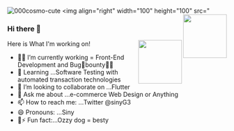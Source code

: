 ![000cosmo-cute](http://pa1.narvii.com/6843/662106450dbb2063825cd8ae236e0682eee0cd90_00.gif)
<img align="right" width="100" height="100" src="<img align="right" width="100" height="100" src="http://pa1.narvii.com/6843/662106450dbb2063825cd8ae236e0682eee0cd90_00.gif">
### Hi there 👋
<img align="right" width="100" height="100" src="http://pa1.narvii.com/6843/662106450dbb2063825cd8ae236e0682eee0cd90_00.gif">
 
   
   Here is What I'm working on!

- 👩‍💻 I’m currently working = Front-End Development and Bug🐛bounty🐱‍💻
- 🌱 Learning ...Software Testing  with automated transaction technologies
- 👯 I’m looking to collaborate on ...Flutter
- 💬 Ask me about ...e-commerce Web Design or Anything 
- 📫 How to reach me: ...Twitter @sinyG3
- 😄 Pronouns: ...Siny 
- 🐶⚡ Fun fact:...Ozzy dog = besty  


